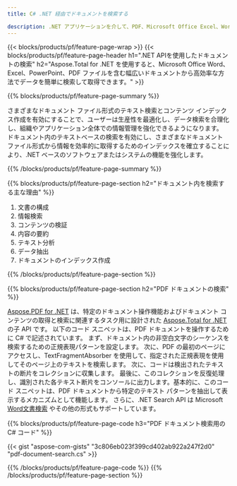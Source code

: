 ```yaml
---
title: C# .NET 経由でドキュメントを検索する 

description: .NET アプリケーションを介して、PDF、Microsoft Office Excel、Word、PowerPoint などのドキュメントを検索します。 アプリを介してオンラインでドキュメントを検索します。
---
```


{{< blocks/products/pf/feature-page-wrap >}}
{{< blocks/products/pf/feature-page-header h1=".NET APIを使用したドキュメントの検索" h2="Aspose.Total for .NET を使用すると、Microsoft Office Word、Excel、PowerPoint、PDF ファイルを含む幅広いドキュメントから高効率な方法でデータを簡単に検索して取得できます。" >}}

{{% blocks/products/pf/feature-page-summary %}}

さまざまなドキュメント ファイル形式のテキスト検索とコンテンツ インデックス作成を有効にすることで、ユーザーは生産性を最適化し、データ検索を合理化し、組織やアプリケーション全体での情報管理を強化できるようになります。 ドキュメント内のテキストベースの検索を有効にし、さまざまなドキュメント ファイル形式から情報を効率的に取得するためのインデックスを確立することにより、.NET ベースのソフトウェアまたはシステムの機能を強化します。

{{% /blocks/products/pf/feature-page-summary  %}}

{{% blocks/products/pf/feature-page-section  h2="ドキュメント内を検索する主な理由" %}}

1. 文書の構成
1. 情報検索
1. コンテンツの検証 
1. 内容の要約 
1. テキスト分析
1. データ抽出 
1. ドキュメントのインデックス作成 


{{% /blocks/products/pf/feature-page-section %}}

{{% blocks/products/pf/feature-page-section  h2="PDF ドキュメントの検索" %}}

[Aspose.PDF for .NET](https://products.aspose.com/pdf/net/) は、特定のドキュメント操作機能およびドキュメント コンテンツの取得と検索に関連するタスク用に設計された [Aspose.Total for .NET](https://products.aspose.com/total/net/) の子 API です。 以下のコード スニペットは、PDF ドキュメントを操作するために C# で記述されています。 まず、ドキュメント内の非空白文字のシーケンスを検索するための正規表現パターンを設定します。 次に、PDF の最初のページにアクセスし、TextFragmentAbsorber を使用して、指定された正規表現を使用してそのページ上のテキストを検索します。 次に、コードは検出されたテキストの断片をコレクションに収集します。 最後に、このコレクションを反復処理し、識別された各テキスト断片をコンソールに出力します。基本的に、このコード スニペットは、PDF ドキュメントから特定のテキスト パターンを抽出して表示するメカニズムとして機能します。 さらに、.NET Search API は Microsoft [Word文書検索](https://products.aspose.com/total/net/search/word/) やその他の形式もサポートしています。

{{% blocks/products/pf/feature-page-code h3="PDF ドキュメント検索用の C# コード" %}}

{{< gist "aspose-com-gists" "3c806eb023f399cd402ab922a247f2d0" "pdf-document-search.cs" >}}

{{% /blocks/products/pf/feature-page-code  %}}
{{% /blocks/products/pf/feature-page-section %}}
